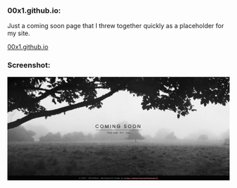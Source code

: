 ### 00x1.github.io:
Just a coming soon page that I threw together quickly as a placeholder for my site.

<a href="https://www.ifelsethen.com">00x1.github.io</a>

### Screenshot:
![Screenshot of my Coming Soon Page](./assets/img/html-test-screenshot.jpg "Screenshot of my Coming Soon Page")
